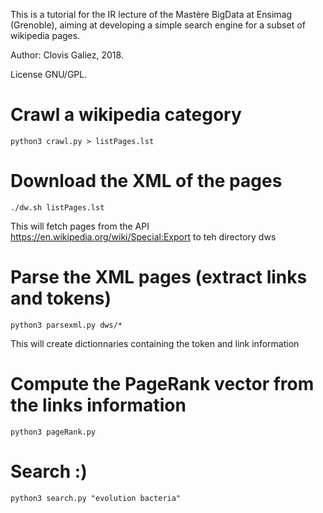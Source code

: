 

This is a tutorial for the IR lecture of the Mastère BigData at Ensimag (Grenoble), aiming at developing a simple search engine for a subset of wikipedia pages.

Author: Clovis Galiez, 2018.

License GNU/GPL. 


# Crawl a wikipedia category

`python3 crawl.py > listPages.lst`

# Download the XML of the pages

`./dw.sh listPages.lst`

This will fetch pages from the API https://en.wikipedia.org/wiki/Special:Export to teh directory dws

# Parse the XML pages (extract links and tokens)

`python3 parsexml.py dws/*`

This will create dictionnaries containing the token and link information

# Compute the PageRank vector from the links information

`python3 pageRank.py`


# Search :)

`python3 search.py "evolution bacteria"`


